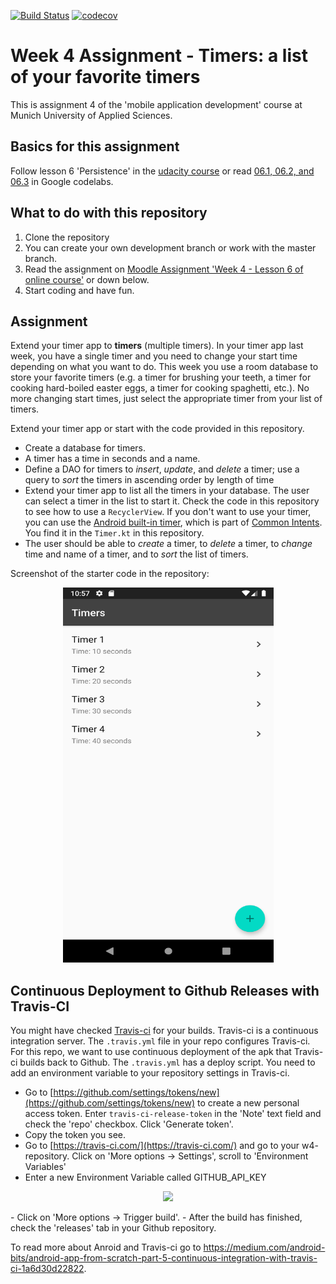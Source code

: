 [![Build Status](https://travis-ci.com/mobileappdevhm20/w4_simpleSolution.svg?branch=master)](https://travis-ci.com/mobileappdevhm20/w4_simpleSolution)
[![codecov](https://codecov.io/gh/mobileappdevhm20/w4_simpleSolution/branch/master/graph/badge.svg)](https://codecov.io/gh/mobileappdevhm20/w4_simpleSolution)

# Week 4 Assignment - Timers: a list of your favorite timers

This is assignment 4 of the 'mobile application development' course at Munich University of Applied Sciences.

## Basics for this assignment
Follow lesson 6 'Persistence' in the [udacity course](https://www.udacity.com/course/developing-android-apps-with-kotlin--ud9012)
or read [06.1, 06.2, and 06.3](https://codelabs.developers.google.com/android-kotlin-fundamentals/) in Google codelabs.

## What to do with this repository

1. Clone the repository
2. You can create your own development branch or work with the master branch. 
3. Read the assignment on [Moodle Assignment 'Week 4 - Lesson 6 of online course'](https://moodle.hm.edu/mod/assign/view.php?id=426274) or down below.
4. Start coding and have fun.

## Assignment

Extend your timer app to **timers** (multiple timers). In your timer app last week, you have a single timer and you need to change your start time depending on what you want to do.
This week you use a room database to store your favorite timers (e.g. a timer for brushing your teeth, a timer for cooking hard-boiled easter eggs, a timer for cooking spaghetti, etc.). No more changing start times, just select the appropriate timer from your list of timers. 

Extend your timer app or start with the code provided in this repository.

- Create a database for timers.
- A timer has a time in seconds and a name.
- Define a DAO for timers to *insert*, *update*, and *delete* a timer; use a query to *sort* the timers in ascending order by length of time
- Extend your timer app to list all the timers in your database. The user can select a timer in the list to start it. Check the code in this repository to see how to use a ```RecyclerView```. If you don't want to use your timer, you can use the [Android built-in timer](https://developer.android.com/guide/components/intents-common#CreateTimer), which is part of [Common Intents](https://developer.android.com/guide/components/intents-common). You find it in the ```Timer.kt``` in this repository. 
- The user should be able to *create* a timer, to *delete* a timer, to *change* time and name of a timer, and to *sort* the list of timers.

 Screenshot of the starter code in the repository:
<p align="center">
  <img width="337" height="600" src="https://github.com/gsocher/w4/blob/master/doc/timers_example.png">
</p>

## Continuous Deployment to Github Releases with Travis-CI

You might have checked [Travis-ci](https://travis-ci.com/) for your builds. Travis-ci is a continuous integration server. The ```.travis.yml``` file in your repo configures Travis-ci. For this repo, we want to use continuous deployment of the apk that Travis-ci builds back to Github. The ```.travis.yml``` has a deploy script. You need to add an environment variable to your repository settings in Travis-ci.
- Go to [https://github.com/settings/tokens/new](https://github.com/settings/tokens/new) to create a new personal access token. Enter ```travis-ci-release-token``` in the 'Note' text field and check the 'repo' checkbox. Click 'Generate token'.
- Copy the token you see.
- Go to [https://travis-ci.com/](https://travis-ci.com/) and go to your w4- repository. Click on 'More options -> Settings', scroll to 'Environment Variables'
- Enter a new Environment Variable called GITHUB_API_KEY
<p align="center">
  <img  src="https://miro.medium.com/max/1400/1*YKZ0pQW7EYZQV70qq5WMZw.png">
</p>
- Click on 'More options -> Trigger build'. 
- After the build has finished, check the 'releases' tab in your Github repository. 

To read more about Anroid and Travis-ci go to https://medium.com/android-bits/android-app-from-scratch-part-5-continuous-integration-with-travis-ci-1a6d30d22822.
